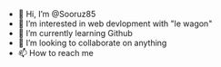 - 👋 Hi, I’m @Sooruz85
- 👀 I’m interested in web devlopment with "le wagon"
- 🌱 I’m currently learning Github
- 💞️ I’m looking to collaborate on anything
- 📫 How to reach me 

<!---
Sooruz85/Sooruz85 is a ✨ special ✨ repository because its `README.md` (this file) appears on your GitHub profile.
You can click the Preview link to take a look at your changes.
--->

